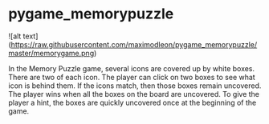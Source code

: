 # pygame_memorypuzzle
![alt text] (https://raw.githubusercontent.com/maximodleon/pygame_memorypuzzle/master/memorygame.png)

In the Memory Puzzle game, several icons are covered up by white boxes. There are two of each icon. The player can click on two boxes to see what icon is behind them. If the icons match, then those boxes remain uncovered. The player wins when all the boxes on the board are uncovered. To give the player a hint, the boxes are quickly uncovered once at the beginning of the game.

